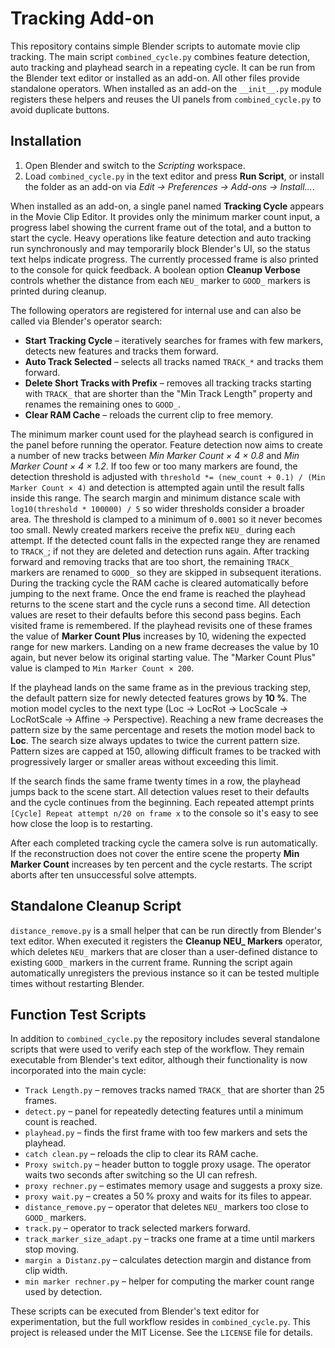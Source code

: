 # Tracking Add-on

This repository contains simple Blender scripts to automate movie clip
tracking. The main script `combined_cycle.py` combines feature detection,
auto tracking and playhead search in a repeating cycle. It can be run from
the Blender text editor or installed as an add-on. All other files provide
standalone operators. When installed as an add-on the `__init__.py` module
registers these helpers and reuses the UI panels from `combined_cycle.py`
to avoid duplicate buttons.

## Installation
1. Open Blender and switch to the *Scripting* workspace.
2. Load `combined_cycle.py` in the text editor and press **Run Script**, or
   install the folder as an add-on via *Edit → Preferences → Add-ons →
   Install...*.

When installed as an add-on, a single panel named **Tracking Cycle** appears in
the Movie Clip Editor. It provides only the minimum marker count input, a
progress label showing the current frame out of the total, and a button to start
the cycle. Heavy operations like feature detection and auto tracking run
synchronously and may temporarily block Blender's UI, so the status text helps
indicate progress. The currently processed frame is also printed to the console
for quick feedback. A boolean option **Cleanup Verbose** controls whether the
distance from each `NEU_` marker to `GOOD_` markers is printed during cleanup.

The following operators are registered for internal use and can also be called
via Blender's operator search:

- **Start Tracking Cycle** – iteratively searches for frames with few markers,
  detects new features and tracks them forward.
- **Auto Track Selected** – selects all tracks named `TRACK_*` and tracks them forward.
- **Delete Short Tracks with Prefix** – removes all tracking tracks starting
  with `TRACK_` that are shorter than the "Min Track Length" property and
  renames the remaining ones to `GOOD_`.
- **Clear RAM Cache** – reloads the current clip to free memory.

The minimum marker count used for the playhead search is configured in the
panel before running the operator. Feature detection now aims to create a
number of new tracks between *Min Marker Count × 4 × 0.8* and
*Min Marker Count × 4 × 1.2*. If too few or too many markers are found, the
detection threshold is adjusted with
``threshold *= (new_count + 0.1) / (Min Marker Count × 4)``
and detection is attempted again until the
result falls inside this range. The search margin and minimum distance scale
with ``log10(threshold * 100000) / 5`` so wider thresholds consider a broader area.
The threshold is clamped to a minimum of ``0.0001`` so it never becomes too small.
Newly created markers receive the prefix `NEU_` during each attempt. If the
detected count falls in the expected range they are renamed to `TRACK_`; if not
they are deleted and detection runs again.
After tracking forward and removing tracks that are too short, the remaining
`TRACK_` markers are renamed to `GOOD_` so they are skipped in subsequent
iterations.
During the tracking cycle the RAM cache is cleared automatically before jumping
to the next frame. Once the end frame is reached the playhead returns to the
scene start and the cycle runs a second time. All detection values are reset to
their defaults before this second pass begins.
Each visited frame is remembered. If the playhead revisits one of these frames
the value of **Marker Count Plus** increases by 10, widening the expected
range for new markers. Landing on a new frame decreases the value by 10 again,
but never below its original starting value. The "Marker Count Plus" value
is clamped to ``Min Marker Count × 200``.

If the playhead lands on the same frame as in the previous tracking step, the
default pattern size for newly detected features grows by **10 %**. The motion
model cycles to the next type (Loc → LocRot → LocScale → LocRotScale → Affine →
Perspective). Reaching a new frame decreases the pattern size by the same
percentage and resets the motion model back to **Loc**. The search size always
updates to twice the current pattern size. Pattern sizes are capped at 150,
allowing difficult frames to be tracked with progressively larger or smaller
areas without exceeding this limit.

If the search finds the same frame twenty times in a row, the playhead jumps back to the scene start. All detection values reset to their defaults and the cycle continues from the beginning. Each repeated attempt prints
``[Cycle] Repeat attempt n/20 on frame x`` to the console so it's easy to see how close the loop is to restarting.

After each completed tracking cycle the camera solve is run automatically. If the reconstruction does not cover the entire scene the property **Min Marker Count** increases by ten percent and the cycle restarts. The script aborts after ten unsuccessful solve attempts.

## Standalone Cleanup Script

`distance_remove.py` is a small helper that can be run directly from
Blender's text editor. When executed it registers the **Cleanup NEU_ Markers**
operator, which deletes `NEU_` markers that are closer than a user-defined
distance to existing `GOOD_` markers in the current frame. Running the script
again automatically unregisters the previous instance so it can be tested
multiple times without restarting Blender.

## Function Test Scripts

In addition to `combined_cycle.py` the repository includes several standalone
scripts that were used to verify each step of the workflow. They remain
executable from Blender's text editor, although their functionality is now
incorporated into the main cycle:

- `Track Length.py` – removes tracks named `TRACK_` that are shorter than 25 frames.
- `detect.py` – panel for repeatedly detecting features until a minimum count is reached.
- `playhead.py` – finds the first frame with too few markers and sets the playhead.
- `catch clean.py` – reloads the clip to clear its RAM cache.
- `Proxy switch.py` – header button to toggle proxy usage. The operator waits
  two seconds after switching so the UI can refresh.
- `proxy rechner.py` – estimates memory usage and suggests a proxy size.
- `proxy wait.py` – creates a 50 % proxy and waits for its files to appear.
- `distance_remove.py` – operator that deletes `NEU_` markers too close to `GOOD_` markers.
- `track.py` – operator to track selected markers forward.
- `track_marker_size_adapt.py` – tracks one frame at a time until markers stop moving.
- `margin a Distanz.py` – calculates detection margin and distance from clip width.
- `min marker rechner.py` – helper for computing the marker count range used by detection.

These scripts can be executed from Blender's text editor for experimentation,
but the full workflow resides in `combined_cycle.py`.
This project is released under the MIT License. See the `LICENSE` file for
details.

